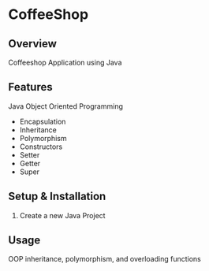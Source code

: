 # CoffeeShop

## Overview
Coffeeshop Application using Java

## Features
Java Object Oriented Programming
- Encapsulation
- Inheritance
- Polymorphism
- Constructors
- Setter
- Getter
- Super

## Setup & Installation 
1. Create a new Java Project

## Usage
OOP inheritance, polymorphism, and overloading functions

